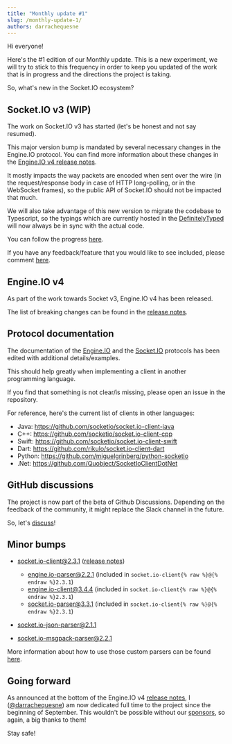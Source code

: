 ```yaml
---
title: "Monthly update #1"
slug: /monthly-update-1/
authors: darrachequesne
---
```


Hi everyone!

Here's the #1 edition of our Monthly update. This is a new experiment, we will try to stick to this frequency in order to keep you updated of the work that is in progress and the directions the project is taking.

<!--truncate-->

So, what's new in the Socket.IO ecosystem?

## Socket.IO v3 (WIP)

The work on Socket.IO v3 has started (let's be honest and not say resumed).

This major version bump is mandated by several necessary changes in the Engine.IO protocol. You can find more information about these changes in the [Engine.IO v4 release notes](/blog/engine-io-4-release/).

It mostly impacts the way packets are encoded when sent over the wire (in the request/response body in case of HTTP long-polling, or in the WebSocket frames), so the public API of Socket.IO should not be impacted that much.

We will also take advantage of this new version to migrate the codebase to Typescript, so the typings which are currently hosted in the [DefinitelyTyped](https://github.com/DefinitelyTyped/DefinitelyTyped) will now always be in sync with the actual code.

You can follow the progress [here](https://github.com/socketio/socket.io/projects/2).

If you have any feedback/feature that you would like to see included, please comment [here](https://github.com/socketio/socket.io/issues/3250).

## Engine.IO v4

As part of the work towards Socket v3, Engine.IO v4 has been released.

The list of breaking changes can be found in the [release notes](/blog/engine-io-4-release/).

## Protocol documentation

The documentation of the [Engine.IO](https://github.com/socketio/engine.io-protocol) and the [Socket.IO](https://github.com/socketio/socket.io-protocol) protocols has been edited with additional details/examples.

This should help greatly when implementing a client in another programming language.

If you find that something is not clear/is missing, please open an issue in the repository.

For reference, here's the current list of clients in other languages:

- Java: https://github.com/socketio/socket.io-client-java
- C++: https://github.com/socketio/socket.io-client-cpp
- Swift: https://github.com/socketio/socket.io-client-swift
- Dart: https://github.com/rikulo/socket.io-client-dart
- Python: https://github.com/miguelgrinberg/python-socketio
- .Net: https://github.com/Quobject/SocketIoClientDotNet


## GitHub discussions

The project is now part of the beta of Github Discussions. Depending on the feedback of the community, it might replace the Slack channel in the future.

So, let's [discuss](https://github.com/socketio/socket.io/discussions)!

## Minor bumps

- [socket.io-client@2.3.1](https://github.com/socketio/socket.io-client/releases/tag/2.3.1) ([release notes](/blog/socket-io-2-3-1/))
  - [engine.io-parser@2.2.1](https://github.com/socketio/engine.io-parser/releases/tag/2.2.1) (included in `socket.io-client{% raw %}@{% endraw %}2.3.1`)
  - [engine.io-client@3.4.4](https://github.com/socketio/engine.io-client/releases/tag/3.4.4) (included in `socket.io-client{% raw %}@{% endraw %}2.3.1`)
  - [socket.io-parser@3.3.1](https://github.com/socketio/socket.io-parser/releases/tag/3.3.1) (included in `socket.io-client{% raw %}@{% endraw %}2.3.1`)

- [socket.io-json-parser@2.1.1](https://github.com/darrachequesne/socket.io-json-parser/releases/tag/2.1.1)
- [socket.io-msgpack-parser@2.2.1](https://github.com/socketio/socket.io-msgpack-parser/releases/tag/2.2.1)

More information about how to use those custom parsers can be found [here](https://github.com/socketio/socket.io/tree/master/examples/custom-parsers).

## Going forward

As announced at the bottom of the Engine.IO v4 [release notes](/blog/engine-io-4-release/#What’s-next), I ([@darrachequesne](https://github.com/darrachequesne/)) am now dedicated full time to the project since the beginning of September. This wouldn't be possible without our [sponsors](https://opencollective.com/socketio/#section-contributors), so again, a big thanks to them!


Stay safe!

